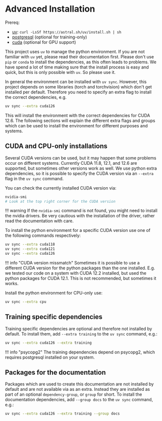 # Advanced Installation

Prereq:

- [uv](https://docs.astral.sh/uv/): `curl -LsSf https://astral.sh/uv/install.sh | sh`
- [postgresql](https://www.postgresql.org/download/) (optional for training-only)
- [cuda](https://developer.nvidia.com/cuda-downloads) (optional for GPU support)

This project uses `uv` to manage the python environment.
If you are not familiar with `uv` yet, please read their documentation first.
Please don't use `pip` or `conda` to install the dependencies, as this often leads to problems.
We have spend a lot of time making sure that the install process is easy and quick, but this is only possible with `uv`.
So please use it.

In general the environment can be installed with `uv sync`.
However, this project depends on some libraries (torch and torchvision) which don't get installed per default.
Therefore you need to specify an extra flag to install the correct dependencies, e.g.

```sh
uv sync --extra cuda126
```

This will install the environment with the correct dependencies for CUDA 12.6.
The following sections will explain the different extra flags and groups which can be used to install the environment for different purposes and systems.

## CUDA and CPU-only installations

Several CUDA versions can be used, but it may happen that some problems occur on different systems.
Currently CUDA 11.8, 12.1, and 12.6 are supported, but sometimes other versions work as well.
We use python extra dependencies, so it is possible to specify the CUDA version via an `--extra` flag in the `uv sync` command.

You can check the currently installed CUDA version via:

```sh
nvidia-smi
# Look at the top right corner for the CUDA version
```

!!! warning
    If the `nvidia-smi` command is not found, you might need to install the nvidia drivers.
    Be very cautious with the installation of the driver, rather read the documentation with care.

To install the python environment for a specific CUDA version use one of the following commands respectively:

```sh
uv sync --extra cuda118
uv sync --extra cuda121
uv sync --extra cuda126
```

!!! info "CUDA version missmatch"
    Sometimes it is possible to use a different CUDA version for the python packages than the one installed.
    E.g. we tested our code on a system with CUDA 12.2 installed, but used the python packages for CUDA 12.1.
    This is not recommended, but sometimes it works.

Install the python environment for CPU-only use:

```sh
uv sync --extra cpu
```

## Training specific dependencies

Training specific dependencies are optional and therefore not installed by default.
To install them, add `--extra training` to the `uv sync` command, e.g.:

```sh
uv sync --extra cuda126 --extra training
```

!!! info "psycopg2"
    The training dependencies depend on psycopg2, which requires postgresql installed on your system.

## Packages for the documentation

Packages which are used to create this documentation are not installed by default and are not available via as an extra.
Instead they are installed as part of an optional `dependency-group`, or `group` for short.
To install the documentation dependencies, add `--group docs` to the `uv sync` command, e.g.:

```sh
uv sync --extra cuda126 --extra training --group docs
```
